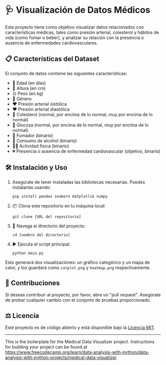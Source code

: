 # 🩺 Visualización de Datos Médicos 

Este proyecto tiene como objetivo visualizar datos relacionados con características médicas, tales como presión arterial, colesterol y hábitos de vida (como fumar o beber), y analizar su relación con la presencia o ausencia de enfermedades cardiovasculares.

## 📋 Características del Dataset

El conjunto de datos contiene las siguientes características:

- 📆 Edad (en días)
- 📏 Altura (en cm)
- ⚖️ Peso (en kg)
- 👤 Género
- ❤️ Presión arterial sistólica
- ❤️ Presión arterial diastólica
- 🍳 Colesterol (normal, por encima de lo normal, muy por encima de lo normal)
- 🍬 Glucosa (normal, por encima de lo normal, muy por encima de lo normal)
- 🚬 Fumador (binario)
- 🍺 Consumo de alcohol (binario)
- 🏃‍♂️ Actividad física (binario)
- 💔 Presencia o ausencia de enfermedad cardiovascular (objetivo, binario)

## 🛠 Instalación y Uso

1. Asegúrate de tener instaladas las bibliotecas necesarias. Puedes instalarlas usando:

   ```
   pip install pandas seaborn matplotlib numpy
   ```

2. 📦 Clona este repositorio en tu máquina local:

   ```
   git clone [URL del repositorio]
   ```

3. 📂 Navega al directorio del proyecto:

   ```
   cd [nombre del directorio]
   ```

4. ▶️ Ejecuta el script principal:

   ```
   python main.py
   ```

Esto generará dos visualizaciones: un gráfico categórico y un mapa de calor, y los guardará como `catplot.png` y `heatmap.png` respectivamente.

## 🤝 Contribuciones

Si deseas contribuir al proyecto, por favor, abre un "pull request". Asegúrate de probar cualquier cambio con el conjunto de pruebas proporcionado.

## ⚖️ Licencia

Este proyecto es de código abierto y está disponible bajo la [Licencia MIT](LICENSE).

---


This is the boilerplate for the Medical Data Visualizer project. Instructions for building your project can be found at https://www.freecodecamp.org/learn/data-analysis-with-python/data-analysis-with-python-projects/medical-data-visualizer
